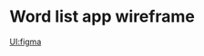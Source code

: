 # Word list app wireframe

[UI:figma](https://www.figma.com/file/DhjzKy5dMaDrHf7xYzotwE/wordlist?node-id=1%3A4)